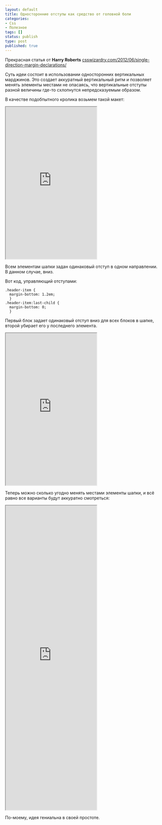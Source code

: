 ```yaml
---
layout: default
title: Односторонние отступы как средство от головной боли
categories:
- Css
- Полезное
tags: []
status: publish
type: post
published: true
---
```

Прекрасная статья от <strong>Harry Roberts</strong>
<a href="http://csswizardry.com/2012/06/single-direction-margin-declarations/">csswizardry.com/2012/06/single-direction-margin-declarations/</a>

Суть идеи состоит в использовании односторонних вертикальных марджинов.<!--more--> Это создает аккуратный вертикальный ритм и позволяет менять элементы местами не опасаясь, что вертикальные отступы разной величины где-то схлопнутся непредсказуемым образом.

В качестве подобпытного кролика возьмем такой макет:

<iframe class="jsbin" style="height: 500px" src="http://jsbin.com/ITeqiRo/2/embed?output"></iframe>

Всем элементам шапки задан одинаковый отступ в одном направлении. В данном случае, вниз.

Вот код, управляющий отступами:

<pre><code class="language-css">.header-item {
  margin-bottom: 1.2em;
  }
.header-item:last-child {
  margin-bottom: 0;
  }</code></pre>

Первый блок задает одинаковый отступ вниз для всех блоков в шапке, второй убирает его у последнего элемента.

<iframe class="jsbin" style="height: 500px" src="http://jsbin.com/ITeqiRo/3/embed?output"></iframe>

Теперь можно сколько угодно менять местами элементы шапки, и всё равно все варианты будут аккуратно смотреться:

<iframe class="jsbin" style="height: 1000px" src="http://jsbin.com/ITeqiRo/4/embed?output"></iframe>

По-моему, идея гениальна в своей простоте.
